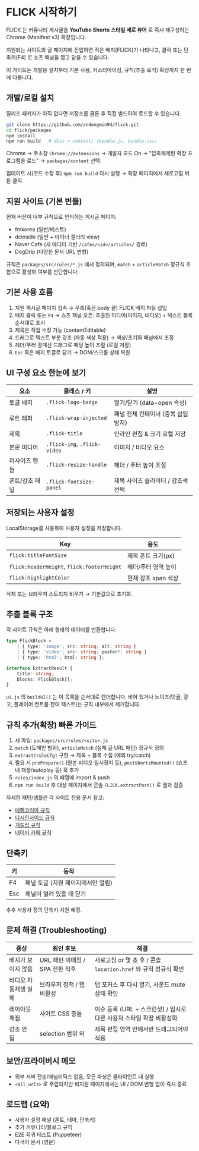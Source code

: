 # FLICK 시작하기

FLICK 는 커뮤니티 게시글을 **YouTube Shorts 스타일 세로 뷰어** 로 즉시 재구성하는 Chrome (Manifest v3) 확장입니다.

지원되는 사이트의 글 페이지에 진입하면 작은 배지(FLICK)가 나타나고, 클릭 또는 단축키(F4) 로 쇼츠 패널을 열고 닫을 수 있습니다.

이 가이드는 개발용 설치부터 기본 사용, 커스터마이징, 규칙(추출 로직) 확장까지 한 번에 다룹니다.

## 개발/로컬 설치

릴리즈 패키지가 아직 없다면 저장소를 클론 후 직접 빌드하여 로드할 수 있습니다.

```bash
git clone https://github.com/andongmin94/flick.git
cd flick/packages
npm install
npm run build   # dist = content/ (bundle.js, bundle.css)
```

Chrome → 주소창 `chrome://extensions` → 개발자 모드 On → "압축해제된 확장 프로그램을 로드" → `packages/content` 선택.

업데이트 시(코드 수정 후) `npm run build` 다시 실행 → 확장 페이지에서 새로고침 버튼 클릭.

## 지원 사이트 (기본 번들)

현재 버전이 내부 규칙으로 인식하는 게시글 페이지:

- fmkorea (일반/베스트)
- dcinside (일반 + 마이너 갤러리 view)
- Naver Cafe (새 에디터 기반 `/cafes/<id>/articles/` 경로)
- DogDrip (다양한 문서 URL 변형)

규칙은 `packages/src/rules/*.js` 에서 정의되며, `match` + `articleMatch` 정규식 조합으로 활성화 여부를 판단합니다.

## 기본 사용 흐름

1. 지원 게시글 페이지 접속 → 우측(혹은 body 끝) FLICK 배지 자동 삽입
2. 배지 클릭 또는 `F4` → 쇼츠 패널 오픈: 추출된 미디어(이미지, 비디오) + 텍스트 블록 순서대로 표시
3. 제목은 직접 수정 가능 (contentEditable)
4. 드래그로 텍스트 부분 강조 (자동 색상 적용) → 색상/초기화 패널에서 조정
5. 헤더/푸터 경계선 드래그로 패딩 높이 조절 (로컬 저장)
6. `Esc` 혹은 배지 토글로 닫기 → DOM/스크롤 상태 복원

## UI 구성 요소 한눈에 보기

| 요소 | 클래스 / 키 | 설명 |
|------|--------------|------|
| 토글 배지 | `.flick-logo-badge` | 열기/닫기 (data-open 속성) |
| 루트 래퍼 | `.flick-wrap-injected` | 패널 전체 컨테이너 (중복 삽입 방지) |
| 제목 | `.flick-title` | 인라인 편집 & 크기 로컬 저장 |
| 본문 미디어 | `.flick-img`, `.flick-video` | 이미지 / 비디오 요소 |
| 리사이즈 핸들 | `.flick-resize-handle` | 헤더 / 푸터 높이 조절 |
| 폰트/강조 패널 | `.flick-fontsize-panel` | 제목 사이즈 슬라이더 / 강조색 선택 |

## 저장되는 사용자 설정

LocalStorage를 사용하여 사용자 설정을 저장합니다.

| Key | 용도 |
|-----|------|
| `flick:titleFontSize` | 제목 폰트 크기(px) |
| `flick:headerHeight`, `flick:footerHeight` | 헤더/푸터 영역 높이 |
| `flick:highlightColor` | 현재 강조 span 색상 |

삭제 또는 브라우저 스토리지 비우기 → 기본값으로 초기화.

## 추출 블록 구조

각 사이트 규칙은 아래 형태의 데이터를 반환합니다.

```ts
type FlickBlock =
	| { type: 'image'; src: string; alt: string }
	| { type: 'video'; src: string; poster?: string }
	| { type: 'html'; html: string };

interface ExtractResult {
	title: string;
	blocks: FlickBlock[];
}
```

`ui.js` 의 `buildUI()` 는 이 목록을 순서대로 렌더합니다. 비어 있거나 노이즈(댓글, 광고, 플레이어 컨트롤 잔여 텍스트)는 규칙 내부에서 제거합니다.

## 규칙 추가(확장) 빠른 가이드

1. 새 파일: `packages/src/rules/<site>.js`
2. `match` (도메인 범위), `articleMatch` (실제 글 URL 패턴) 정규식 정의
3. `extract(ruleCfg)` 구현 → 제목 + 블록 수집 (예외 try/catch)
4. 필요 시 `prePrepare()` (원본 비디오 일시정지 등), `postShortsMounted()` (쇼츠 내 재생/autoplay 등) 훅 추가
5. `rules/index.js` 의 배열에 import & push
6. `npm run build` 후 대상 페이지에서 콘솔 `FLICK.extractPost()` 로 결과 검증

자세한 패턴/샘플은 각 사이트 전용 문서 참고:

- [에펨코리아 규칙](./fmkorea.md)
- [디시인사이드 규칙](./dcinside.md)
- [개드립 규칙](./dogdrip.md)
- [네이버 카페 규칙](./navercafe.md)

## 단축키

| 키 | 동작 |
|----|------|
| F4 | 패널 토글 (지원 페이지에서만 열림) |
| Esc | 패널이 열려 있을 때 닫기 |

추후 사용자 정의 단축키 지원 예정.

## 문제 해결 (Troubleshooting)

| 증상 | 원인 후보 | 해결 |
|------|-----------|------|
| 배지가 보이지 않음 | URL 패턴 미매칭 / SPA 전환 직후 | 새로고침 or 몇 초 후 / 콘솔 `location.href` 와 규칙 정규식 확인 |
| 비디오 자동재생 실패 | 브라우저 정책 / 탭 비활성 | 탭 포커스 후 다시 열기, 사운드 mute 상태 확인 |
| 레이아웃 깨짐 | 사이트 CSS 충돌 | 이슈 등록 (URL + 스크린샷) / 임시로 다른 사용자 스타일 확장 비활성화 |
| 강조 안 됨 | selection 범위 외 | 제목 편집 영역 안에서만 드래그되어야 적용 |

## 보안/프라이버시 메모

- 외부 서버 전송/애널리틱스 없음, 모든 파싱은 클라이언트 내 실행
- `<all_urls>` 로 주입되지만 비지원 페이지에서는 UI / DOM 변형 없이 즉시 종료

## 로드맵 (요약)

- 사용자 설정 패널 (폰트, 테마, 단축키)
- 추가 커뮤니티/블로그 규칙
- E2E 회귀 테스트 (Puppeteer)
- 다국어 문서 (영문)
